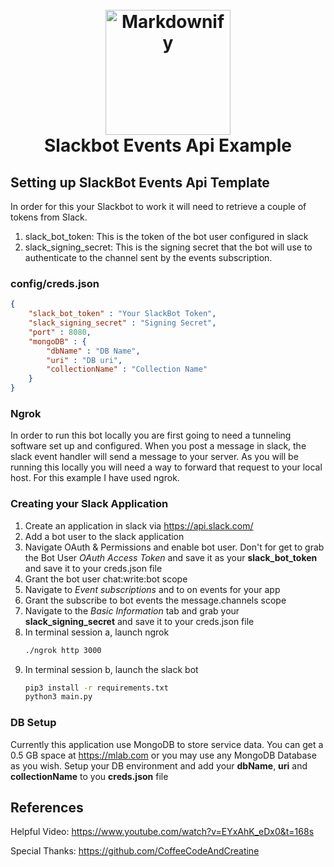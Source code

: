 <h1 align="center">
  <br>
  <a href="#"><img src="https://www.pngfind.com/pngs/m/81-814428_build-your-own-slack-app-and-bot-slackbot.png" alt="Markdownify" width="200"></a>
  <br>
  Slackbot Events Api Example
</h1>

## Setting up SlackBot Events Api Template
In order for this your Slackbot to work it will need to retrieve a couple of tokens from Slack. 

1. slack_bot_token: This is the token of the bot user configured in slack
2. slack_signing_secret: This is the signing secret that the bot will use to authenticate to the channel sent by the events subscription.

### config/creds.json
```json
{
    "slack_bot_token" : "Your SlackBot Token",
    "slack_signing_secret" : "Signing Secret",
    "port" : 8080,
    "mongoDB" : {
        "dbName" : "DB Name",
        "uri" : "DB uri",
        "collectionName" : "Collection Name"
    }
}
```

### Ngrok
In order to run this bot locally you are first going to need a tunneling software set up and configured. When you post a message in slack, the slack event handler will send a message to your server. As you will be running this locally you will need a way to forward that request to your local host. For this example I have used ngrok.

### Creating your Slack Application

1. Create an application in slack via https://api.slack.com/
2. Add a bot user to the slack application
3. Navigate OAuth & Permissions and enable bot user. Don't for get to grab the Bot User *OAuth Access Token* and save it as your **slack_bot_token** and save it to your creds.json file
4. Grant the bot user chat:write:bot scope
5. Navigate to *Event subscriptions* and to on events for your app
6. Grant the subscribe to bot events the message.channels scope
7. Navigate to the *Basic Information* tab and grab your **slack_signing_secret** and save it to your creds.json file 
8. In terminal session a, launch ngrok 
    ```bash
    ./ngrok http 3000
    ```
9. In terminal session b, launch the slack bot
    ```bash
    pip3 install -r requirements.txt
    python3 main.py

### DB Setup

Currently this application use MongoDB to store service data. You can get a 0.5 GB space at https://mlab.com or you may use any MongoDB Database as you wish. Setup your DB environment and add your **dbName**, **uri** and **collectionName** to you **creds.json** file


## References

Helpful Video: https://www.youtube.com/watch?v=EYxAhK_eDx0&t=168s

Special Thanks: https://github.com/CoffeeCodeAndCreatine
